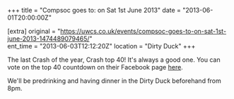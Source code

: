 +++
title = "Compsoc goes to: on Sat 1st June 2013"
date = "2013-06-01T20:00:00Z"

[extra]
original = "https://uwcs.co.uk/events/compsoc-goes-to-on-sat-1st-june-2013-1474489079465/"    
ent_time = "2013-06-03T12:12:20Z"
location = "Dirty Duck"
+++

The last Crash of the year, Crash top 40\! It's always a good one. You can vote on the top 40 countdown on their Facebook page [here](http://www.facebook.com/CrashTop402013/info).

We'll be predrinking and having dinner in the Dirty Duck beforehand from 8pm.

